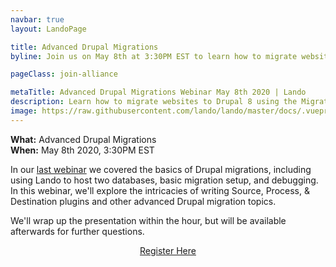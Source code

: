 ```yaml
---
navbar: true
layout: LandoPage

title: Advanced Drupal Migrations
byline: Join us on May 8th at 3:30PM EST to learn how to migrate websites to Drupal 8 using the Migrate module and Lando.

pageClass: join-alliance

metaTitle: Advanced Drupal Migrations Webinar May 8th 2020 | Lando
description: Learn how to migrate websites to Drupal 8 using the Migrate module and Lando.
image: https://raw.githubusercontent.com/lando/lando/master/docs/.vuepress/public/images/lando-alliance.png
---
```



<div class="liberation-manifesto">

  **What:** Advanced Drupal Migrations</br>
  **When:** May 8th 2020, 3:30PM EST

  <p>
  In our <a href="https://thinktandem.io/blog/2020/04/28/lando-migration-webinar-part-1-followup/">last webinar</a> we covered the basics of Drupal migrations, including using Lando to host two databases, basic migration setup, and debugging. In this webinar, we'll explore the intricacies of writing Source, Process, & Destination plugins and other advanced Drupal migration topics.

  We'll wrap up the presentation within the hour, but will be available afterwards for further questions.
  </p>

  <a class="button blue" style="text-align: center; display:block;" href="https://us02web.zoom.us/webinar/register/WN_xWFjNrQtTNK2ZeAMu6ePmw">Register Here</a>

</div>
